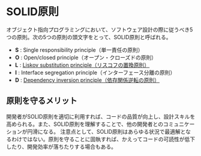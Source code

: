 # SOLID原則

オブジェクト指向プログラミングにおいて、ソフトウェア設計の際に従うべき5つの原則。次の5つの原則の頭文字をとって、SOLID原則と呼ばれる。

- **S** : Single responsibility principle（単一責任の原則）
- **O** : Open/closed principle（オープン・クローズドの原則）
- **L** : [Liskov substitution principle（リスコフの置換原則）](https://github.com/superneko160/LSP)
- **I** : Interface segregation principle（インターフェース分離の原則）
- **D** : [Dependency inversion principle（依存関係逆転の原則）](https://github.com/superneko160/DIP)

## 原則を守るメリット

開発者がSOLID原則を適切に利用すれば、コードの品質が向上し、設計スキルを高められる。また、SOLID原則を理解することで、他の開発者とのコミュニケーションが円滑になる。
注意点として、SOLID原則はあらゆる状況で最適解となるわけではない。原則を守ることに固執すれば、かえってコードの可読性が低下したり、開発効率が落ちたりする場合もある。
